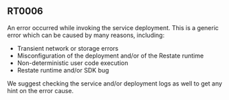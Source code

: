 ## RT0006

An error occurred while invoking the service deployment. 
This is a generic error which can be caused by many reasons, including:

* Transient network or storage errors
* Misconfiguration of the deployment and/or of the Restate runtime
* Non-deterministic user code execution
* Restate runtime and/or SDK bug

We suggest checking the service and/or deployment logs as well to get any hint on the error cause.